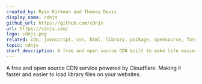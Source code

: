 ```yaml
---
created_by: Ryan Kirkman and Thomas Davis
display_name: cdnjs
github_url: https://github.com/cdnjs
url: https://cdnjs.com/
logo: cdnjs.png
related: cdn, javascript, css, html, library, package, opensource, foss
topic: cdnjs
short_description: A free and open source CDN built to make life easier for developers.
---
```

A free and open source CDN service powered by Cloudflare. Making it faster and easier to load library files on your websites.
